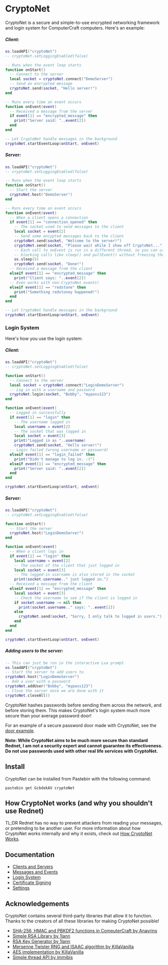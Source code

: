 # CryptoNet

CryptoNet is a secure and simple-to-use encrypted networking framework
and login system for ComputerCraft computers. Here's an example:

##### Client:
```lua
os.loadAPI("cryptoNet")
-- cryptoNet.setLoggingEnabled(false)

-- Runs when the event loop starts
function onStart()
  -- Connect to the server
  local socket = cryptoNet.connect("DemoServer")
  -- Send an encrypted message
  cryptoNet.send(socket, "Hello server!")
end

-- Runs every time an event occurs
function onEvent(event)
  -- Received a message from the server
  if event[1] == "encrypted_message" then
    print("Server said: "..event[2])
  end
end

-- Let CryptoNet handle messages in the background
cryptoNet.startEventLoop(onStart, onEvent)
```

##### Server:
```lua
os.loadAPI("cryptoNet")
-- cryptoNet.setLoggingEnabled(false)

-- Runs when the event loop starts
function onStart()
  -- Start the server
  cryptoNet.host("DemoServer")
end

-- Runs every time an event occurs
function onEvent(event)
  -- When a client opens a connection
  if event[1] == "connection_opened" then
    -- The socket used to send messages to the client
    local socket = event[2]
    -- Send some encypted messages back to the client
    cryptoNet.send(socket, "Welcome to the server!")
    cryptoNet.send(socket, "Please wait while I show off CryptoNet...")
    -- Each call to onEvent is run in a different thread, so you can use
    -- blocking calls like sleep() and pullEvent() without freezing the whole server
    os.sleep(5)
    cryptoNet.send(socket, "Done!")
  -- Received a message from the client
  elseif event[1] == "encrypted_message" then
    print("Client says: "..event[2])
  -- Even works with non-CryptoNet events!
  elseif event[1] == "redstone" then
    print("Something redstoney happened!")
  end
end

-- Let CryptoNet handle messages in the background
cryptoNet.startEventLoop(onStart, onEvent)
```

### Login System

Here's how you use the login system:

##### Client:
```lua
os.loadAPI("cryptoNet")
-- cryptoNet.setLoggingEnabled(false)

function onStart()
  -- Connect to the server
  local socket = cryptoNet.connect("LoginDemoServer")
  -- Log in with a username and password
  cryptoNet.login(socket, "Bobby", "mypass123")
end

function onEvent(event)
  -- Logged in successfully
  if event[1] == "login" then
    -- The username logged in
    local username = event[2]
    -- The socket that was logged in
    local socket = event[3]
    print("Logged in as "..username)
    cryptoNet.send(socket, "Hello server!")
  -- Login failed (wrong username or password)
  elseif event[1] == "login_failed" then
    print("Didn't manage to log in. :(")
  elseif event[1] == "encrypted_message" then
    print("Server said: "..event[2])
  end
end

cryptoNet.startEventLoop(onStart, onEvent)
```

##### Server:
```lua
os.loadAPI("cryptoNet")
-- cryptoNet.setLoggingEnabled(false)

function onStart()
  -- Start the server
  cryptoNet.host("LoginDemoServer")
end

function onEvent(event)
  -- When a client logs in
  if event[1] == "login" then
    local username = event[2]
    -- The socket of the client that just logged in
    local socket = event[3]
    -- The logged-in username is also stored in the socket
    print(socket.username.." just logged in.")
  -- Received a message from the client
  elseif event[1] == "encrypted_message" then
    local socket = event[3]
    -- Check the username to see if the client is logged in
    if socket.username ~= nil then
      print(socket.username.." says: "..event[2])
    else
      cryptoNet.send(socket, "Sorry, I only talk to logged in users.")
    end
  end
end

cryptoNet.startEventLoop(onStart, onEvent)
```

##### Adding users to the server:
```lua
-- This can just be run in the interactive Lua prompt
os.loadAPI("cryptoNet")
-- Start the server to add users to
cryptoNet.host("LoginDemoServer")
-- Add a user with a password
cryptoNet.addUser("Bobby", "mypass123")
-- Close the server once we are done with it
cryptoNet.closeAll()
```

CryptoNet hashes passwords before sending them across the network, and before storing them.
This makes CryptoNet's login system much more secure than your average password door!

For an example of a secure password door made with CryptoNet, see the [door example](doorExample.md).

**Note: While CryptoNet aims to be much more secure than standard Rednet,
I am not a security expert and cannot guarantee its effectiveness. 
Do not use passwords used with other real life services with CryptoNet.**

## Install
CryptoNet can be installed from Pastebin with the following command:

`pastebin get GcbdekAV cryptoNet`

## How CryptoNet works (and why you shouldn't use Rednet)
TL;DR Rednet has no way to prevent attackers from reading your messages,
or pretending to be another user. For more information about how CryptoNet works internally
and why it exists, check out [How CryptoNet Works](https://github.com/SiliconSloth/CryptoNet/wiki/How-CryptoNet-Works).

## Documentation
- [Clients and Servers](https://github.com/SiliconSloth/CryptoNet/wiki/Clients-and-Servers)
- [Messages and Events](https://github.com/SiliconSloth/CryptoNet/wiki/Messages-and-Events)
- [Login System](https://github.com/SiliconSloth/CryptoNet/wiki/Login-System)
- [Certificate Signing](https://github.com/SiliconSloth/CryptoNet/wiki/Certificate-Signing)
- [Settings](https://github.com/SiliconSloth/CryptoNet/wiki/Settings)

## Acknowledgements
CryptoNet contains several third-party libraries that allow it to function.
Thanks to the creators of all these libraries for making CryptoNet possible!
- [SHA-256, HMAC and PBKDF2 functions in ComputerCraft by Anavrins](https://pastebin.com/6UV4qfNF)
- [Simple RSA Library by 1lann](https://gist.github.com/1lann/6604c8d3d8e5fdad0832)
- [RSA Key Generator by 1lann](https://gist.github.com/1lann/c9d4d2e7c1f825cad36b)
- [Mersenne Twister RNG and ISAAC algorithm by KillaVanilla](http://www.computercraft.info/forums2/index.php?/topic/12163-cryptographically-secure-random-number-generator/)
- [AES implementation by KillaVanilla](http://www.computercraft.info/forums2/index.php?/topic/18930-aes-encryption/)
- [Simple thread API by immibis](http://www.computercraft.info/forums2/index.php?/topic/3479-basic-background-thread-api/)

